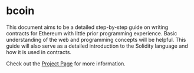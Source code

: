 # bcoin

This document aims to be a detailed step-by-step guide on writing contracts for Ethereum with little prior programming experience. Basic understanding of the web and programming concepts  will be helpful. This guide will also serve as a detailed introduction to the Solidity language and how it is used in contracts.


Check out the [Project Page](http://rodnylobos.github.io/bcoin) for more information.

